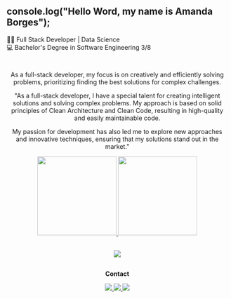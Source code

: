 ## console.log("Hello Word, my name is Amanda Borges");

👩‍💻 Full Stack Developer | Data Science
<br>
💻 Bachelor's Degree in Software Engineering 3/8
#
<div align="center">
As a full-stack developer, my focus is on creatively and efficiently solving problems, prioritizing finding the best solutions for complex challenges.
  
  <p> "As a full-stack developer, I have a special talent for creating intelligent solutions and solving complex problems. My approach is based on solid principles of Clean Architecture and Clean Code, resulting in high-quality and easily maintainable code. </p>
  <p> My passion for development has also led me to explore new approaches and innovative techniques, ensuring that my solutions stand out in the market." </p>
 </div>

<span align="center">
  
<div align="center">
  <a href="https://github.com/amandadecassiaborges">
  <img height="180em" src="https://github-readme-stats.vercel.app/api?username=amandadecassiaborges&show_icons=true&theme=radical&include_all_commits=true&count_private=true"/>
  <img height="180em" src="https://github-readme-stats.vercel.app/api/top-langs/?username=amandadecassiaborges&layout=compact&langs_count=7&theme=radical"/>
</div>
<div style="display: inline_block"><br>
<p align="center">
  <a href="https://skillicons.dev">
    <img src="https://skillicons.dev/icons?i=c,cs,cpp,css,eclipse,figma,git,github,html,java,js,mysql,nodejs,php,py,react,ts,vscode" />
  </a>
</p>          
</div>
  
   ##
  <p align="center"><strong> Contact </strong></p>
    
  <div align="center" > 
  <a href="https://www.instagram.com/amandadecassiaborges/" alt="INSTAGRAM">
  <img src="https://img.shields.io/badge/-Instagram-%23E4405F?style=for-the-badge&logo=Instagram&logoColor=ffffff&link=https://www.instagram.com/amandadecassiaborges"/>
  </a>
  
  
  <a href="mailto:amandaborgeses@gmail.com" alt="EMAIL"> 
  <img src="https://img.shields.io/badge/-Gmail-%23333?style=for-the-badge&logo=gmail&logoColor=white"/>
  </a>
    
  <a href="https://www.linkedin.com/in/amandadecassiaborges" alt="LINKEDIN">
  <img src="https://img.shields.io/badge/-Linkedin-%230077B5?style=for-the-badge&logo=Linkedin&logoColor=ffffff&link=https://www.linkedin.com/in/amandadecassiaborges"/>
  </a>
 
  </div>

